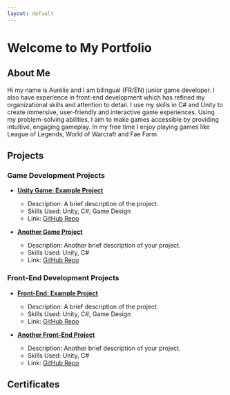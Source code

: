 ```yaml
---
layout: default
---
```


# Welcome to My Portfolio

## About Me

Hi my name is Aurélie and I am bilingual (FR/EN) junior game developer. I also have experience in front-end development which has refined my organizational skills and attention to detail. I use my skills in C# and Unity to create immersive, user-friendly and interactive game experiences. Using my problem-solving abilities, I aim to make games accessible by providing intuitive, engaging gameplay. In my free time I enjoy playing games like League of Legends, World of Warcraft and Fae Farm.

## Projects

### Game Development Projects

- **[Unity Game: Example Project](link-to-project)**
  - Description: A brief description of the project.
  - Skills Used: Unity, C#, Game Design
  - Link: [GitHub Repo](link-to-repo)

- **[Another Game Project](link-to-project)**
  - Description: Another brief description of your project.
  - Skills Used: Unity, C#
  - Link: [GitHub Repo](link-to-repo)
 
### Front-End Development Projects

- **[Front-End: Example Project](link-to-project)**
  - Description: A brief description of the project.
  - Skills Used: Unity, C#, Game Design
  - Link: [GitHub Repo](link-to-repo)

- **[Another Front-End Project](link-to-project)**
  - Description: Another brief description of your project.
  - Skills Used: Unity, C#
  - Link: [GitHub Repo](link-to-repo)

## Certificates

